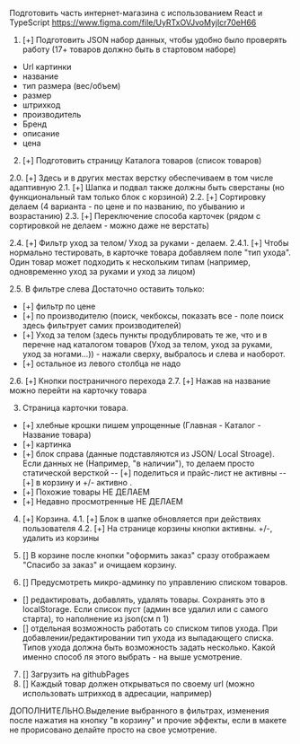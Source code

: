 Подготовить часть интернет-магазина с использованием React и TypeScript
https://www.figma.com/file/UyRTxOVJvoMyjlcr70eH66

1. [+] Подготовить JSON набор данных, чтобы удобно было проверять работу (17+ товаров должно быть в стартовом наборе)

- Url картинки
- название
- тип размера (вес/объем)
- размер
- штрихкод
- производитель
- Бренд
- описание
- цена

2. [+] Подготовить страницу Каталога товаров (список товаров)

2.0. [+] Здесь и в других местах верстку обеспечиваем в том числе адаптивную
2.1. [+] Шапка и подвал также должны быть сверстаны (но функциональный там только блок с корзиной)
2.2. [+] Сортировку делаем (4 варианта - по цене и по названию, по убыванию и возрастанию)
2.3. [+] Переключение способа карточек (рядом с сортировкой не делаем - можно даже не верстать)

2.4. [+] Фильтр уход за телом/ Уход за руками - делаем.
2.4.1. [+] Чтобы нормально тестировать, в карточке товара добавляем поле "тип ухода". Один товар может подходить к нескольким типам (например, одновременно уход за руками и уход за лицом)

2.5. В фильтре слева Достаточно оставить только:
- [+] фильтр по цене
- [+] по производителю (поиск, чекбоксы, показать все - поле поиск здесь фильтрует самих производителей)
- [+] Уход за телом (здесь пункты продублировать те же, что и в перечне над каталогом товаров (Уход за телом, уход за руками, уход за ногами...)) - нажали сверху, выбралось и слева и наоборот.
- [+] остальное из левого столбца не надо

2.6. [+] Кнопки постраничного перехода
2.7. [+] Нажав на название можно перейти на карточку товара

3. Страница карточки товара.
- [+] хлебные крошки пишем упрощенные (Главная - Каталог - Название товара)
- [+] картинка
- [+] блок справа (данные подставляются из JSON/ Local Stroage). Если данных не (Например, "в наличии"), то делаем просто статической версткой
  -- [+] поделиться и прайс-лист не активны
  -- [+] в корзину и +/- активно .
- [+] Похожие товары НЕ ДЕЛАЕМ
- [+] Недавно просмотренные НЕ ДЕЛАЕМ

4. [+] Корзина.
4.1. [+] Блок в шапке обновляется при действиях пользователя
4.2. [+] На странице корзины кнопки активны. +/-, удалить из корзины

5. [] В корзине после кнопки "оформить заказ" сразу отображаем "Спасибо за заказ" и очищаем корзину.

6. [] Предусмотреть микро-админку по управлению списком товаров.
- [] редактировать, добавлять, удалять товары. Сохранять это в localStorage. Если список пуст (админ все удалил или с самого старта), то наполнение из json(см п 1)
- [] отдельная возможность работать со списком типов ухода. При добавлении/редактировании тип ухода из выпадающего списка. Типов ухода должна быть возможность задать несколько. Какой именно способ ля этого выбрать - на выше усмотрение.

7. [] Загрузить на githubPages
8. [] Каждый товар должен открываться по своему url (можно использовать штрихкод в адресации, например)

ДОПОЛНИТЕЛЬНО.Выделение выбранного в фильтрах, изменения после нажатия на кнопку "в корзину" и прочие эффекты, если в макете не прорисовано делайте просто на свое усмотрение.
